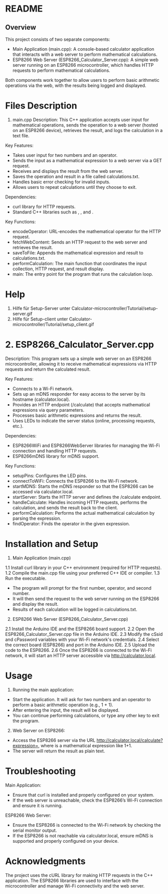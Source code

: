 # README
## Overview
This project consists of two separate components:

 - Main Application (main.cpp): A console-based calculator application that interacts with a web server to perform mathematical calculations.
 - ESP8266 Web Server (ESP8266_Calculator_Server.cpp): A simple web server running on an ESP8266 microcontroller, which handles HTTP requests to perform mathematical calculations.

Both components work together to allow users to perform basic arithmetic operations via the web, with the results being logged and displayed.

# Files Description
1. main.cpp
Description:
This C++ application accepts user input for mathematical operations, sends the operation to a web server (hosted on an ESP8266 device), retrieves the result, and logs the calculation in a text file.

Key Features:

 - Takes user input for two numbers and an operator.
 - Sends the input as a mathematical expression to a web server via a GET request.
 - Receives and displays the result from the web server.
 - Saves the operation and result in a file called calculations.txt.
 - Handles basic error checking for invalid inputs.
 - Allows users to repeat calculations until they choose to exit.
   
Dependencies:

 - curl library for HTTP requests.
 - Standard C++ libraries such as <iostream>, <string>, and <fstream>.

Key Functions:

 - encodeOperator: URL-encodes the mathematical operator for the HTTP request.
 - fetchWebContent: Sends an HTTP request to the web server and retrieves the result.
 - saveToFile: Appends the mathematical expression and result to calculations.txt.
 - performCalculation: The main function that coordinates the input collection, HTTP request, and result display.
 - main: The entry point for the program that runs the calculation loop.

# Help 
 1. Hilfe für Setup-Server unter Calculator-microcontroller/Tutorial/setup-server.gif
 2. Hilfe für Setup-client unter Calculator-microcontroller/Tutorial/setup_client.gif
   
# 2. ESP8266_Calculator_Server.cpp
Description:
This program sets up a simple web server on an ESP8266 microcontroller, allowing it to receive mathematical expressions via HTTP requests and return the calculated result.

Key Features:

 - Connects to a Wi-Fi network.
 - Sets up an mDNS responder for easy access to the server by its hostname (calculator.local).
 - Provides an HTTP endpoint (/calculate) that accepts mathematical expressions via query parameters.
 - Processes basic arithmetic expressions and returns the result.
 - Uses LEDs to indicate the server status (online, processing requests, etc.).
   
Dependencies:

 - ESP8266WiFi and ESP8266WebServer libraries for managing the Wi-Fi connection and handling HTTP requests.
 - ESP8266mDNS library for mDNS support.
   
Key Functions:

 - setupPins: Configures the LED pins.
 - connectToWiFi: Connects the ESP8266 to the Wi-Fi network.
 - startMDNS: Starts the mDNS responder so that the ESP8266 can be accessed via calculator.local.
 - startServer: Starts the HTTP server and defines the /calculate endpoint.
 - handleCalculate: Handles incoming HTTP requests, performs the calculation, and sends the result back to the client.
 - performCalculation: Performs the actual mathematical calculation by parsing the expression.
 - findOperator: Finds the operator in the given expression.

# Installation and Setup
1. Main Application (main.cpp)

 1.1 Install curl library in your C++ environment (required for HTTP requests).
 1.2 Compile the main.cpp file using your preferred C++ IDE or compiler.
 1.3 Run the executable.
 
 - The program will prompt for the first number, operator, and second number.
 - It will then send the request to the web server running on the ESP8266 and display the result.
 - Results of each calculation will be logged in calculations.txt.
   
2. ESP8266 Web Server (ESP8266_Calculator_Server.cpp)
   
 2.1 Install the Arduino IDE and the ESP8266 board support.
 2.2 Open the ESP8266_Calculator_Server.cpp file in the Arduino IDE.
 2.3 Modify the cSsid and cPassword variables with your Wi-Fi network's credentials.
 2.4 Select the correct board (ESP8266) and port in the Arduino IDE.
 2.5 Upload the code to the ESP8266.
 2.6 Once the ESP8266 is connected to the Wi-Fi network, it will start an HTTP server accessible via http://calculator.local.
 
# Usage
1. Running the main application:

 - Start the application. It will ask for two numbers and an operator to perform a basic arithmetic operation (e.g., 1 + 1).
 - After entering the input, the result will be displayed.
 - You can continue performing calculations, or type any other key to exit the program.
   
2. Web Server on ESP8266:

 - Access the ESP8266 server via the URL http://calculator.local/calculate?expression=<expression>, where <expression> is a mathematical expression like 1+1.
 - The server will return the result as plain text.
   
# Troubleshooting
Main Application:

 - Ensure that curl is installed and properly configured on your system.
 - If the web server is unreachable, check the ESP8266’s Wi-Fi connection and ensure it is running.
   
ESP8266 Web Server:

 - Ensure the ESP8266 is connected to the Wi-Fi network by checking the serial monitor output.
 - If the ESP8266 is not reachable via calculator.local, ensure mDNS is supported and properly configured on your device.

# Acknowledgments
The project uses the cURL library for making HTTP requests in the C++ application.
The ESP8266 libraries are used to interface with the microcontroller and manage Wi-Fi connectivity and the web server.
